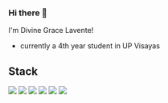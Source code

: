 ### Hi there 👋

<!--
**dibsdibsdibs/dibsdibsdibs** is a ✨ _special_ ✨ repository because its `README.md` (this file) appears on your GitHub profile.

Here are some ideas to get you started:

- 🔭 I’m currently working on ...
- 🌱 I’m currently learning ...
- 👯 I’m looking to collaborate on ...
- 🤔 I’m looking for help with ...
- 💬 Ask me about ...
- 📫 How to reach me: ...
- 😄 Pronouns: ...
- ⚡ Fun fact: ...
-->

I'm Divine Grace Lavente!
- currently a 4th year student in UP Visayas

## Stack
<img src="https://skillicons.dev/icons?i=python,c,java,php,html,javascript,typescript,cs" />
<img src="https://skillicons.dev/icons?i=react,nextjs" />
<img src="https://skillicons.dev/icons?i=tailwind,bootstrap,latex,css" />
<img src="https://skillicons.dev/icons?i=git,github" />
<img src="https://skillicons.dev/icons?i=mysql,postman,aws,androidstudio" />
<img src="https://skillicons.dev/icons?i=ps,pr,unity,figma,vscode" />
